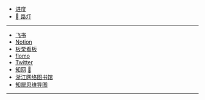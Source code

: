 - [进度](https://www.notion.so/dingerall/ef8bf400d60f492c8f07a608da8f6669?v=7b52d2ab51244290b489f0fdbf879223)
- [🌟 路灯](https://dingerall.notion.site/b0fffb8078e44b4a9119d1b3bdfcb4b5)
---
- [飞书](https://e8aced0umw.feishu.cn/drive/me/)
- [Notion](https://www.notion.so/)
- [板栗看板](https://feishu.banlikanban.com/kanban/61d5bb6ec6367d1d1e0d635a)
- [flomo](https://flomoapp.com/)
- [Twitter](https://tweetdeck.twitter.com/)
- [知网](https://www.cnki.net/) [🔐](/zy/知网账号.md)
- [浙江网络图书馆](http://www.zjelib.cn/login/login.action)
- [知犀思维导图](https://www.zhixi.com/)
---



<!-- 

- [Quora](https://www.quora.com/)

- [Amazon](https://www.amazon.cn/)

- [Greasy Fork](https://greasyfork.org/zh-CN)

- [lesswrong](https://www.lesswrong.com/)

- [XKCD](https://xkcd.in/)：XKCD中文站，一个关于浪漫、隐喻、数字、以及语言的线上漫画。 -->